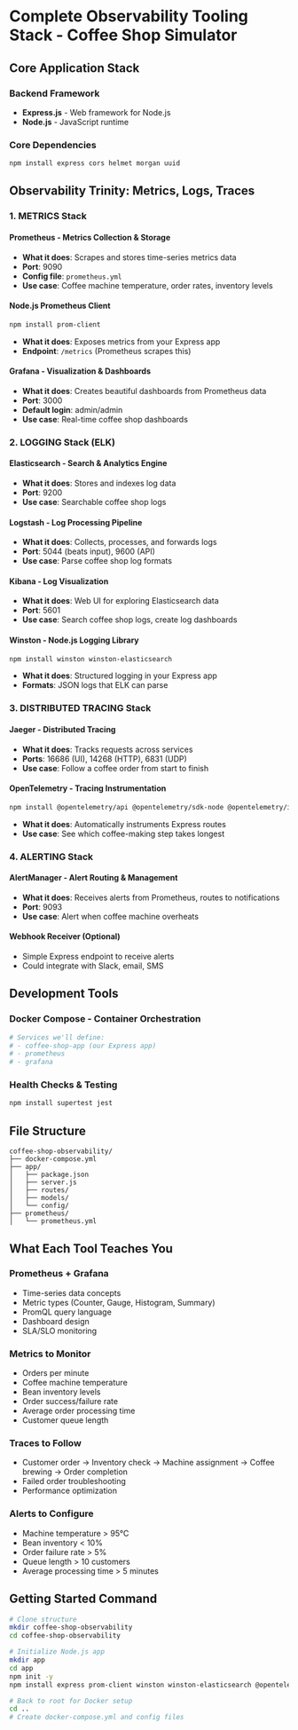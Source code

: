 # Complete Observability Tooling Stack - Coffee Shop Simulator

## Core Application Stack

### Backend Framework

- **Express.js** - Web framework for Node.js
- **Node.js** - JavaScript runtime

### Core Dependencies

```bash
npm install express cors helmet morgan uuid
```

## Observability Trinity: Metrics, Logs, Traces

### 1. METRICS Stack

#### **Prometheus** - Metrics Collection & Storage

- **What it does**: Scrapes and stores time-series metrics data
- **Port**: 9090
- **Config file**: `prometheus.yml`
- **Use case**: Coffee machine temperature, order rates, inventory levels

#### **Node.js Prometheus Client**

```bash
npm install prom-client
```

- **What it does**: Exposes metrics from your Express app
- **Endpoint**: `/metrics` (Prometheus scrapes this)

#### **Grafana** - Visualization & Dashboards

- **What it does**: Creates beautiful dashboards from Prometheus data
- **Port**: 3000
- **Default login**: admin/admin
- **Use case**: Real-time coffee shop dashboards

### 2. LOGGING Stack (ELK)

#### **Elasticsearch** - Search & Analytics Engine

- **What it does**: Stores and indexes log data
- **Port**: 9200
- **Use case**: Searchable coffee shop logs

#### **Logstash** - Log Processing Pipeline

- **What it does**: Collects, processes, and forwards logs
- **Port**: 5044 (beats input), 9600 (API)
- **Use case**: Parse coffee shop log formats

#### **Kibana** - Log Visualization

- **What it does**: Web UI for exploring Elasticsearch data
- **Port**: 5601
- **Use case**: Search coffee shop logs, create log dashboards

#### **Winston** - Node.js Logging Library

```bash
npm install winston winston-elasticsearch
```

- **What it does**: Structured logging in your Express app
- **Formats**: JSON logs that ELK can parse

### 3. DISTRIBUTED TRACING Stack

#### **Jaeger** - Distributed Tracing

- **What it does**: Tracks requests across services
- **Ports**: 16686 (UI), 14268 (HTTP), 6831 (UDP)
- **Use case**: Follow a coffee order from start to finish

#### **OpenTelemetry** - Tracing Instrumentation

```bash
npm install @opentelemetry/api @opentelemetry/sdk-node @opentelemetry/instrumentation-express @opentelemetry/exporter-jaeger
```

- **What it does**: Automatically instruments Express routes
- **Use case**: See which coffee-making step takes longest

### 4. ALERTING Stack

#### **AlertManager** - Alert Routing & Management

- **What it does**: Receives alerts from Prometheus, routes to notifications
- **Port**: 9093
- **Use case**: Alert when coffee machine overheats

#### **Webhook Receiver** (Optional)

- Simple Express endpoint to receive alerts
- Could integrate with Slack, email, SMS

## Development Tools

### **Docker Compose** - Container Orchestration

```yaml
# Services we'll define:
# - coffee-shop-app (our Express app)
# - prometheus
# - grafana
```

### **Health Checks & Testing**

```bash
npm install supertest jest
```

## File Structure

```
coffee-shop-observability/
├── docker-compose.yml
├── app/
│   ├── package.json
│   ├── server.js
│   ├── routes/
│   ├── models/
│   └── config/
├── prometheus/
│   └── prometheus.yml

```

## What Each Tool Teaches You

### **Prometheus + Grafana**

- Time-series data concepts
- Metric types (Counter, Gauge, Histogram, Summary)
- PromQL query language
- Dashboard design
- SLA/SLO monitoring


### Metrics to Monitor

- Orders per minute
- Coffee machine temperature
- Bean inventory levels
- Order success/failure rate
- Average order processing time
- Customer queue length


### Traces to Follow

- Customer order → Inventory check → Machine assignment → Coffee brewing → Order completion
- Failed order troubleshooting
- Performance optimization

### Alerts to Configure

- Machine temperature > 95°C
- Bean inventory < 10%
- Order failure rate > 5%
- Queue length > 10 customers
- Average processing time > 5 minutes

## Getting Started Command

```bash
# Clone structure
mkdir coffee-shop-observability
cd coffee-shop-observability

# Initialize Node.js app
mkdir app
cd app
npm init -y
npm install express prom-client winston winston-elasticsearch @opentelemetry/api @opentelemetry/sdk-node @opentelemetry/instrumentation-express @opentelemetry/exporter-jaeger

# Back to root for Docker setup
cd ..
# Create docker-compose.yml and config files
```
